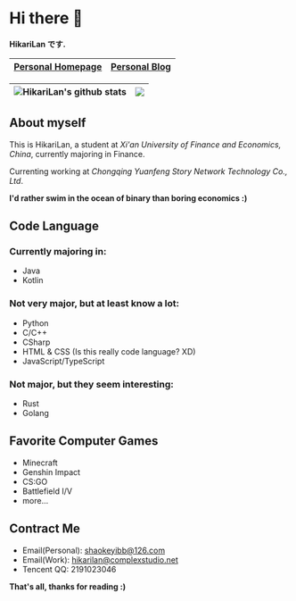 # Hi there 👋 
**HikariLan です.**

| [Personal Homepage](https://www.minecraft.kim) | [Personal Blog](https://my.minecraft.kim) |
| ------------- | ------------- |

|<img align="center" src="https://github-readme-stats.vercel.app/api?username=shaokeyibb&count_private=true&show_icons=true&include_all_commits=true&title_color=359697&icon_color=359697&hide_border=true" alt="HikariLan's github stats" /> | <img align="center" src="https://github-readme-stats.vercel.app/api/top-langs/?username=shaokeyibb&layout=compact&title_color=359697&icon_color=359697&hide_border=true" /> |
| ------------- | ------------- |


## About myself
This is HikariLan, a student at *Xi'an University of Finance and Economics, China*, currently majoring in Finance. 

Currenting working at *Chongqing Yuanfeng Story Network Technology Co., Ltd*. 

**I'd rather swim in the ocean of binary than boring economics :)**

## Code Language

### Currently majoring in:
- Java
- Kotlin

### Not very major, but at least know a lot:
- Python
- C/C++
- CSharp
- HTML & CSS (Is this really code language? XD)
- JavaScript/TypeScript

### Not major, but they seem interesting:
- Rust
- Golang

## Favorite Computer Games
- Minecraft
- Genshin Impact
- CS:GO
- Battlefield I/V
- more...

## Contract Me
- Email(Personal): shaokeyibb@126.com
- Email(Work): hikarilan@complexstudio.net
- Tencent QQ: 2191023046

**That's all, thanks for reading :)**
